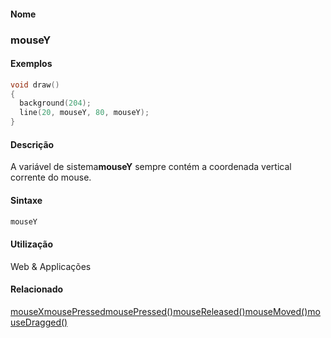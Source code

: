 
#### Nome
### mouseY

#### Exemplos

```pde
void draw() 
{ 
  background(204); 
  line(20, mouseY, 80, mouseY); 
} 

```

#### Descrição
A variável de sistema**mouseY** sempre contém a coordenada vertical corrente do mouse.

#### Sintaxe
```pde
mouseY

```

#### Utilização

	
Web & Applicações

#### Relacionado
[mouseX](mouseX)[mousePressed](mousePressed)[mousePressed()](mousePressed_)[mouseReleased()](mouseReleased_)[mouseMoved()](mouseMoved_)[mouseDragged()](mouseDragged_)
